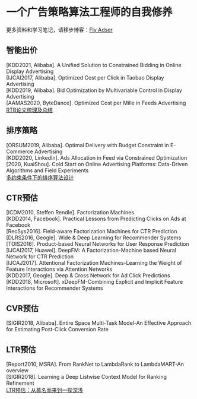 # 一个广告策略算法工程师的自我修养
更多资料和学习笔记，请移步博客：[Fly Adser](https://fly-adser.top/)

 ## 智能出价
 [KDD2021, Alibaba]. A Unified Solution to Constrained Bidding in Online Display Advertising    
 [IJCAI2017, Alibaba]. Optimized Cost per Click in Taobao Display Advertising   
 [KDD2019, Alibaba]. Bid Optimization by Multivariable Control in Display Advertising  
 [AAMAS2020, ByteDance]. Optimized Cost per Mille in Feeds Advertising   
 [RTB论文梳理及总结](https://fly-adser.top/2021/12/29/RTBpapers/)
 
 ## 排序策略
 [ORSUM2019, Alibaba]. Optimal Delivery with Budget Constraint in E-Commerce Advertising    
 [KDD2020, LinkedIn]. Ads Allocation in Feed via Constrained Optimization    
 [2020, KuaiShou]. Cold Start on Online Advertising Platforms: Data-Driven Algorithms and Field Experiments    
 [多约束条件下的排序算法设计](https://fly-adser.top/2021/12/29/sortEquation/)
 
 ## CTR预估
 [ICDM2010, Steffen Rendle]. Factorization Machines   
 [KDD2014, Facebook]. Practical Lessons from Predicting Clicks on Ads at Facebook  
 [RecSys2016]. Field-aware Factorization Machines for CTR Prediction      
 [DLRS2016, Geogle]. Wide & Deep Learning for Recommender Systems  
 [TOIS2016]. Product-based Neural Networks for User Response Prediction  
 [IJCAI2017, Huawei]. DeepFM: A Factorization-Machine based Neural Network for CTR Prediction  
 [IJCAJ2017]. Attentional Factorization Machines-Learning the Weight of Feature Interactions via Attention Networks  
 [KDD2017, Geogle]. Deep & Cross Network for Ad Click Predictions  
 [KDD2018, Microsoft]. xDeepFM-Combining Explicit and Implicit Feature Interactions for Recommender Systems    
 
 ## CVR预估
 [SIGIR2018, Alibaba]. Entire Space Multi-Task Model-An Effective Approach for Estimating Post-Click Conversion Rate
 
 ## LTR预估
 [Report2010, MSRA]. From RankNet to LambdaRank to LambdaMART-An overview  
 [SIGIR2018]. Learning a Deep Listwise Context Model for Ranking Refinement   
 [LTR预估：从慕名而来到一探深浅](https://fly-adser.top/2021/12/30/LTRpartA/)
